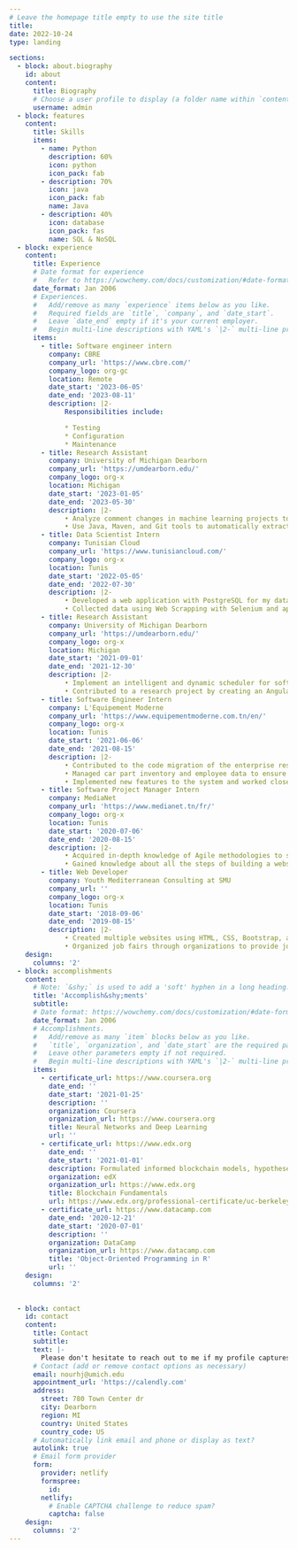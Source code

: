 ```yaml
---
# Leave the homepage title empty to use the site title
title:
date: 2022-10-24
type: landing

sections:
  - block: about.biography
    id: about
    content:
      title: Biography
      # Choose a user profile to display (a folder name within `content/authors/`)
      username: admin
  - block: features
    content:
      title: Skills
      items:
        - name: Python
          description: 60%
          icon: python
          icon_pack: fab
        - description: 70%
          icon: java
          icon_pack: fab
          name: Java
        - description: 40%
          icon: database
          icon_pack: fas
          name: SQL & NoSQL
  - block: experience
    content:
      title: Experience
      # Date format for experience
      #   Refer to https://wowchemy.com/docs/customization/#date-format
      date_format: Jan 2006
      # Experiences.
      #   Add/remove as many `experience` items below as you like.
      #   Required fields are `title`, `company`, and `date_start`.
      #   Leave `date_end` empty if it's your current employer.
      #   Begin multi-line descriptions with YAML's `|2-` multi-line prefix.
      items:
        - title: Software engineer intern
          company: CBRE
          company_url: 'https://www.cbre.com/'
          company_logo: org-gc
          location: Remote
          date_start: '2023-06-05'
          date_end: '2023-08-11'
          description: |2-
              Responsibilities include:

              * Testing
              * Configuration
              * Maintenance
        - title: Research Assistant
          company: University of Michigan Dearborn
          company_url: 'https://umdearborn.edu/'
          company_logo: org-x
          location: Michigan
          date_start: '2023-01-05'
          date_end: '2023-05-30'
          description: |2-
              • Analyze comment changes in machine learning projects to help find the solution to automatize comments.
              • Use Java, Maven, and Git tools to automatically extract the reasons behind updating comments from commit to commit using different machine projects well rated from GitHub.
        - title: Data Scientist Intern
          company: Tunisian Cloud
          company_url: 'https://www.tunisiancloud.com/'
          company_logo: org-x
          location: Tunis
          date_start: '2022-05-05'
          date_end: '2022-07-30'
          description: |2-
              • Developed a web application with PostgreSQL for my database, python for the backend along with Flask to connect the front and the back, and HTML, CSS, and bootstrap for my front end to predict email validation.
              • Collected data using Web Scrapping with Selenium and applied multiple machine algorithms mainly the decision tree to find out the one with the best accuracy. To be able to use manage the data and run the algorithms, I used NumPy, Seaborn and Scikit learn libraries.
        - title: Research Assistant
          company: University of Michigan Dearborn
          company_url: 'https://umdearborn.edu/'
          company_logo: org-x
          location: Michigan
          date_start: '2021-09-01'
          date_end: '2021-12-30'
          description: |2-
              • Implement an intelligent and dynamic scheduler for software containers in edge devices in collaboration with Ford Motor company using search-based techniques such as genetic algorithms.
              • Contributed to a research project by creating an Angular front-end to visualize real time containers metrics such as memory consumption, CPU, and network input/output usage using charts and graphs along with cAdvisor, Prometheus, and node exporter.
        - title: Software Engineer Intern
          company: L'Equipement Moderne
          company_url: 'https://www.equipementmoderne.com.tn/en/'
          company_logo: org-x
          location: Tunis
          date_start: '2021-06-06'
          date_end: '2021-08-15'
          description: |2-
              • Contributed to the code migration of the enterprise resource planning (ERP) from an old programming language Delphi to modern ones; Angular, Spring Boot, and MySQL.
              • Managed car part inventory and employee data to ensure efficient resource utilization within the company.
              • Implemented new features to the system and worked closely with the testing team to test and debug the code.
        - title: Software Project Manager Intern
          company: MediaNet
          company_url: 'https://www.medianet.tn/fr/'
          company_logo: org-x
          location: Tunis
          date_start: '2020-07-06'
          date_end: '2020-08-15'
          description: |2-
              • Acquired in-depth knowledge of Agile methodologies to streamline project delivery as well as interacting with multiple project managers to learn about their experience.
              • Gained knowledge about all the steps of building a website such as structure, zoning, benchmarking, A/B testing, and referencing.
        - title: Web Developer
          company: Youth Mediterranean Consulting at SMU
          company_url: ''
          company_logo: org-x
          location: Tunis
          date_start: '2018-09-06'
          date_end: '2019-08-15'
          description: |2-
              • Created multiple websites using HTML, CSS, Bootstrap, and WordPress for clients.
              • Organized job fairs through organizations to provide job opportunities to students.
    design:
      columns: '2'
  - block: accomplishments
    content:
      # Note: `&shy;` is used to add a 'soft' hyphen in a long heading.
      title: 'Accomplish&shy;ments'
      subtitle:
      # Date format: https://wowchemy.com/docs/customization/#date-format
      date_format: Jan 2006
      # Accomplishments.
      #   Add/remove as many `item` blocks below as you like.
      #   `title`, `organization`, and `date_start` are the required parameters.
      #   Leave other parameters empty if not required.
      #   Begin multi-line descriptions with YAML's `|2-` multi-line prefix.
      items:
        - certificate_url: https://www.coursera.org
          date_end: ''
          date_start: '2021-01-25'
          description: ''
          organization: Coursera
          organization_url: https://www.coursera.org
          title: Neural Networks and Deep Learning
          url: ''
        - certificate_url: https://www.edx.org
          date_end: ''
          date_start: '2021-01-01'
          description: Formulated informed blockchain models, hypotheses, and use cases.
          organization: edX
          organization_url: https://www.edx.org
          title: Blockchain Fundamentals
          url: https://www.edx.org/professional-certificate/uc-berkeleyx-blockchain-fundamentals
        - certificate_url: https://www.datacamp.com
          date_end: '2020-12-21'
          date_start: '2020-07-01'
          description: ''
          organization: DataCamp
          organization_url: https://www.datacamp.com
          title: 'Object-Oriented Programming in R'
          url: ''
    design:
      columns: '2'
  
  
  - block: contact
    id: contact
    content:
      title: Contact
      subtitle:
      text: |-
        Please don't hesitate to reach out to me if my profile captures your interest. I am always open to connecting, exchanging ideas, or exploring potential collaborations. I look forward to hearing from you and discussing how we can work together.
      # Contact (add or remove contact options as necessary)
      email: nourhj@umich.edu
      appointment_url: 'https://calendly.com'
      address:
        street: 780 Town Center dr
        city: Dearborn
        region: MI
        country: United States
        country_code: US
      # Automatically link email and phone or display as text?
      autolink: true
      # Email form provider
      form:
        provider: netlify
        formspree:
          id:
        netlify:
          # Enable CAPTCHA challenge to reduce spam?
          captcha: false
    design:
      columns: '2'
---
```

